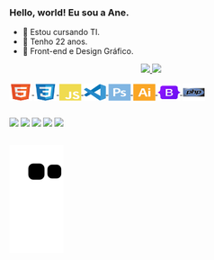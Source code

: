 ### Hello, world! Eu sou a Ane.

- 🔭 Estou cursando TI.
- 🌱 Tenho 22 anos. 
- 💜 Front-end e Design Gráfico.

<div align="center">
  <a href="https://github.com/anetelles">
  <img height="180em" src="https://github-readme-stats.vercel.app/api?username=anetelles&show_icons=true&theme=dracula&include_all_commits=true&count_private=true"/>
  <img height="180em" src="https://github-readme-stats.vercel.app/api/top-langs/?username=anetelles&layout=compact&langs_count=7&theme=dracula"/>
</div>

<div style="display: inline_block"><br>
  <img align="center" alt="Ane-HTML" height="30" width="40" src="https://raw.githubusercontent.com/devicons/devicon/master/icons/html5/html5-original.svg">
  <img align="center" alt="Ane-CSS" height="30" width="40" src="https://raw.githubusercontent.com/devicons/devicon/master/icons/css3/css3-original.svg">
  <img align="center" alt="Ane-Js" height="30" width="40" src="https://raw.githubusercontent.com/devicons/devicon/master/icons/javascript/javascript-plain.svg">
  <img align="center" alt="Ane-VSCode" height="30" width="40" src="https://raw.githubusercontent.com/devicons/devicon/master/icons/vscode/vscode-original.svg">
  <img align="center" alt="Ane-Photoshop" height="30" width="40" src="https://raw.githubusercontent.com/devicons/devicon/master/icons/photoshop/photoshop-plain.svg">
  <img align="center" alt="Ane-Illustrator" height="30" width="40" src="https://raw.githubusercontent.com/devicons/devicon/master/icons/illustrator/illustrator-plain.svg">
  <img align="center" alt="Ane-Bootstrap" height="30" width="40" src="https://raw.githubusercontent.com/devicons/devicon/master/icons/bootstrap/bootstrap-original.svg">
  <img align="center" alt="Ane-PHP" height="30" width="40" src="https://raw.githubusercontent.com/devicons/devicon/master/icons/php/php-original.svg">            
</div>

##

<div> 
  <a href="https://www.instagram.com/anetelless" target="_blank"><img src="https://img.shields.io/badge/-Instagram-%23E4405F?style=for-the-badge&logo=instagram&logoColor=white" target="_blank"></a>
  <a href="https://open.spotify.com/playlist/4kDM8JdBzuZkiKfkh0xFC4?si=1712f6ae03474e74" target="_blank"><img src="https://img.shields.io/badge/Spotify-1ED760?&style=for-the-badge&logo=spotify&logoColor=white" target="_black"></a>
  <a href="anetelles@protonmail.com" target="_blank"><img src="https://img.shields.io/badge/ProtonMail-8B89CC?style=for-the-badge&logo=protonmail&logoColor=white" target="_blank"></a>
  <a href="https://www.behance.net/cristianetelles" target="_blank"><img src="https://img.shields.io/badge/-Behance-blue?style=for-the-badge&logo=behance&logoColor=white" target="_blank"></a>
  <a href="https://www.instagram.com/anetelless" target="_blank"><img src="https://img.shields.io/badge/Notion-000000?style=for-the-badge&logo=notion&logoColor=white" target="_blanck"></a>
</div>
  
## 
 
![Snake animation](https://github.com/anetelles/anetelles/blob/output/github-contribution-grid-snake.svg)
 
</div>
